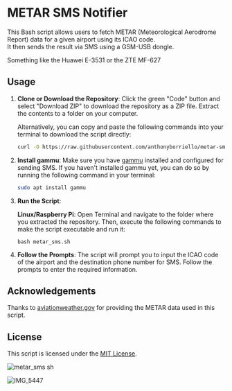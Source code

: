 # METAR SMS Notifier

This Bash script allows users to fetch METAR (Meteorological Aerodrome Report) data for a given airport using its ICAO code.  
It then sends the result via SMS using a GSM-USB dongle.

Something like the Huawei E-3531 or the ZTE MF-627


## Usage

1. **Clone or Download the Repository**: Click the green "Code" button and select "Download ZIP" to download the repository as a ZIP file. Extract the contents to a folder on your computer.

   Alternatively, you can copy and paste the following commands into your terminal to download the script directly:

   ```bash
   curl -O https://raw.githubusercontent.com/anthonyborriello/metar-sms/main/metar_sms.sh

   ```

2. **Install gammu**: Make sure you have [gammu](https://wammu.eu/gammu/) installed and configured for sending SMS. If you haven't installed gammu yet, you can do so by running the following command in your terminal:

   ```bash
   sudo apt install gammu
   ```

3. **Run the Script**:

   **Linux/Raspberry Pi**: Open Terminal and navigate to the folder where you extracted the repository. Then, execute the following commands to make the script executable and run it:

     ```chmod +x metar_sms.sh
     bash metar_sms.sh
     ```

4. **Follow the Prompts**: The script will prompt you to input the ICAO code of the airport and the destination phone number for SMS. Follow the prompts to enter the required information.

## Acknowledgements

Thanks to [aviationweather.gov](https://aviationweather.gov/) for providing the METAR data used in this script.

## License

This script is licensed under the [MIT License](LICENSE).

![metar_sms sh](https://github.com/anthonyborriello/metar-sms/assets/57049017/b560f02b-7dc0-4765-b101-e237f7276d6b)

![IMG_5447](https://github.com/anthonyborriello/metar-sms/assets/57049017/37f56c43-45c0-4934-9c62-8aa17408e1c4)
